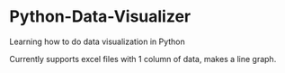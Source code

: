 # Python-Data-Visualizer
Learning how to do data visualization in Python

Currently supports excel files with 1 column of data, makes a line graph.
